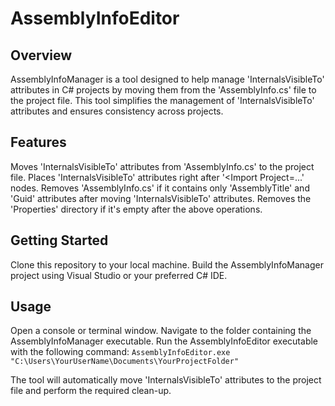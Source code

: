 # AssemblyInfoEditor
## Overview
AssemblyInfoManager is a tool designed to help manage 'InternalsVisibleTo' attributes in C# projects by moving them from the 'AssemblyInfo.cs' file to the project file. This tool simplifies the management of 'InternalsVisibleTo' attributes and ensures consistency across projects.

## Features
Moves 'InternalsVisibleTo' attributes from 'AssemblyInfo.cs' to the project file.
Places 'InternalsVisibleTo' attributes right after '<Import Project=...' nodes.
Removes 'AssemblyInfo.cs' if it contains only 'AssemblyTitle' and 'Guid' attributes after moving 'InternalsVisibleTo' attributes.
Removes the 'Properties' directory if it's empty after the above operations.

## Getting Started
Clone this repository to your local machine.
Build the AssemblyInfoManager project using Visual Studio or your preferred C# IDE.

## Usage
Open a console or terminal window.
Navigate to the folder containing the AssemblyInfoManager executable.
Run the AssemblyInfoEditor executable with the following command:
```AssemblyInfoEditor.exe "C:\Users\YourUserName\Documents\YourProjectFolder"```

The tool will automatically move 'InternalsVisibleTo' attributes to the project file and perform the required clean-up.
